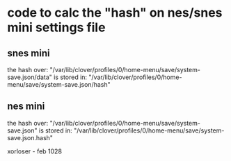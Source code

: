 
# code to calc the "hash" on nes/snes mini settings file

## snes mini
the hash over: "/var/lib/clover/profiles/0/home-menu/save/system-save.json/data"
is stored in:  "/var/lib/clover/profiles/0/home-menu/save/system-save.json/hash"

## nes mini
the hash over: "/var/lib/clover/profiles/0/home-menu/save/system-save.json"
is stored in:  "/var/lib/clover/profiles/0/home-menu/save/system-save.json.hash"

xorloser  -  feb 1028



